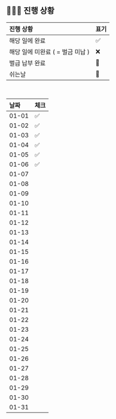 ## 🧑🏻‍💻 진행 상황

| 진행 상황            | 표기  |
|:-----------------|:----|
| 해당 일에 완료      | ✅   |
| 해당 일에 미완료 ( = 벌금 미납 )    | ❌   |
| 벌급 납부 완료 | 🔺 |
| 쉬는날 | 🥳 |


<br>

| 날짜  | 체크 |
|:------|:----|
| 01-01 | ✅ |
| 01-02 | ✅ |
| 01-03 | ✅ |
| 01-04 | ✅ |
| 01-05 | ✅ |
| 01-06 | ✅ |
| 01-07 |  |
| 01-08 |  |
| 01-09 |  |
| 01-10 |  |
| 01-11 |  |
| 01-12 |  |
| 01-13 |  |
| 01-14 |  |
| 01-15 |  |
| 01-16 |  |
| 01-17 |  |
| 01-18 |  |
| 01-19 |  |
| 01-20 |  |
| 01-21 |  |
| 01-22 |  |
| 01-23 |  |
| 01-24 |  |
| 01-25 |  |
| 01-26 |  |
| 01-27 |  |
| 01-28 |  |
| 01-29 |  |
| 01-30 |  |
| 01-31 |  |
